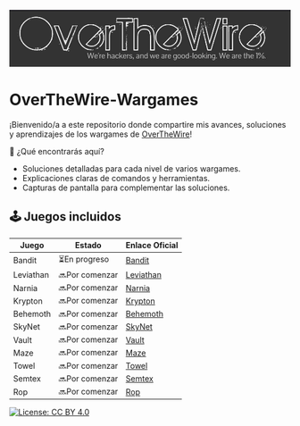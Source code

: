 ![background Over The Wire](assets/overthewire.jpg)

# OverTheWire-Wargames
¡Bienvenido/a a este repositorio donde compartire mis avances, soluciones y aprendizajes de los wargames de [OverTheWire](https://overthewire.org/wargames/)!

📌 ¿Qué encontrarás aquí?
  - Soluciones detalladas para cada nivel de varios wargames.
  - Explicaciones claras de comandos y herramientas.
  - Capturas de pantalla para complementar las soluciones.

## 🕹️ Juegos incluidos

| Juego      | Estado       | Enlace Oficial                                    |
|------------|--------------|--------------------------------------------------|
| Bandit     | ⏳En progreso | [Bandit](https://overthewire.org/wargames/bandit/) |
| Leviathan  | 🔜Por comenzar | [Leviathan](https://overthewire.org/wargames/leviathan/) |
| Narnia     | 🔜Por comenzar | [Narnia](https://overthewire.org/wargames/narnia/) |
| Krypton    | 🔜Por comenzar | [Krypton](https://overthewire.org/wargames/krypton/) |
| Behemoth   | 🔜Por comenzar | [Behemoth](https://overthewire.org/wargames/behemoth/) |
| SkyNet     | 🔜Por comenzar | [SkyNet](https://overthewire.org/wargames/skynet/) |
| Vault      | 🔜Por comenzar | [Vault](https://overthewire.org/wargames/vault/) |
| Maze       | 🔜Por comenzar | [Maze](https://overthewire.org/wargames/maze/) |
| Towel      | 🔜Por comenzar | [Towel](https://overthewire.org/wargames/towel/) |
| Semtex     | 🔜Por comenzar | [Semtex](https://overthewire.org/wargames/semtex/) |
| Rop        | 🔜Por comenzar | [Rop](https://overthewire.org/wargames/rop/) |

[![License: CC BY 4.0](https://img.shields.io/badge/License-CC%20BY%204.0-lightgrey.svg)](https://creativecommons.org/licenses/by/4.0/)
